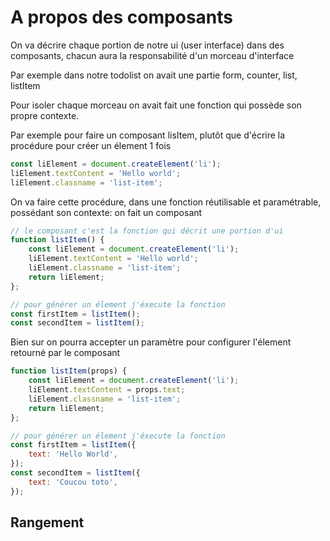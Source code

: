 # A propos des composants

On va décrire chaque portion de notre ui (user interface) dans des composants, chacun aura la responsabilité d'un morceau d'interface

Par exemple dans notre todolist on avait une partie form, counter, list, listItem

Pour isoler chaque morceau on avait fait une fonction qui possède son propre contexte.

Par exemple pour faire un composant lisItem, plutôt que d'écrire la procédure pour créer un élement 1 fois

```js
const liElement = document.createElement('li');
liElement.textContent = 'Hello world';
liElement.classname = 'list-item';
```

On va faire cette procédure, dans une fonction réutilisable et paramétrable, possédant son contexte: on fait un composant

```js
// le composant c'est la fonction qui décrit une portion d'ui
function listItem() {
    const liElement = document.createElement('li');
    liElement.textContent = 'Hello world';
    liElement.classname = 'list-item';
    return liElement;
};

// pour générer un élement j'éxecute la fonction
const firstItem = listItem();
const secondItem = listItem();
```
Bien sur on pourra accepter un paramètre pour configurer l'élement retourné par le composant

```js
function listItem(props) {
    const liElement = document.createElement('li');
    liElement.textContent = props.text;
    liElement.classname = 'list-item';
    return liElement;
};

// pour générer un élement j'éxecute la fonction
const firstItem = listItem({
    text: 'Hello World',
});
const secondItem = listItem({
    text: 'Coucou toto',
});
```

## Rangement

